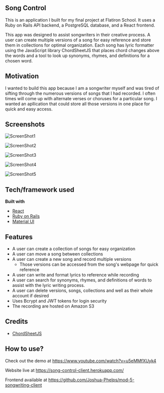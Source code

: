 ## Song Control 
This is an application I built for my final project at Flatiron School. It uses a Ruby on Rails API backend, a PostgreSQL database, and a React frontend. 

This app was designed to assist songwriters in their creative process. A user can create multiple versions of a song for easy reference and store them in collections for optimal organization. Each song has lyric formatter using the JavaScript library ChordSheetJS that places chord changes above the words and a tool to look up synonyms, rhymes, and definitions for a chosen word. 

## Motivation
I wanted to build this app because I am a songwriter myself and was tired of sifting through the numerous versions of songs that I had recorded. I often times will come up with alternate verses or choruses for a particular song. I wanted an apllication that could store all those versions in one place for quick and easy access. 

## Screenshots

![ScreenShot1](https://github.com/Joshua-Phelps/mod-5-songwriting-backend/tree/master/public/images/ScreenShot1.png "Screen Shot 1")

![ScreenShot2](https://github.com/Joshua-Phelps/mod-5-songwriting-backend/tree/master/public/images/ScreenShot2.png "Screen Shot 2")

![ScreenShot3](https://github.com/Joshua-Phelps/mod-5-songwriting-backend/tree/master/public/images/ScreenShot3.png "Screen Shot 3")

![ScreenShot4](https://github.com/Joshua-Phelps/mod-5-songwriting-backend/tree/master/public/images/ScreenShot4.png "Screen Shot 4")

![ScreenShot5](https://github.com/Joshua-Phelps/mod-5-songwriting-backend/tree/master/public/images/ScreenShot5.png "Screen Shot 5")

## Tech/framework used

<b>Built with</b>
- [React](https://reactjs.org/)
- [Ruby on Rails](https://rubyonrails.org/)
- [Material UI](https://material-ui.com/)


## Features
- A user can create a collection of songs for easy organization 
- A user can move a song between collections
- A user can create a new song and record multiple versions 
  - Those versions can be accessed from the song's webpage for quick reference
- A user can write and format lyrics to reference while recording
- A user can search for synonyms, rhymes, and definitions of words to assist with the lyric writing process. 
- A user can delete versions, songs, collections and well as their whole account if desired
- Uses Bcrypt and JWT tokens for login security 
- The recording are hosted on Amazon S3


## Credits
 - [ChordSheetJS](https://github.com/martijnversluis/ChordSheetJS)

## How to use?
Check out the demo at https://www.youtube.com/watch?v=u5eMMfXUyk4

Website live at https://song-control-client.herokuapp.com/ 

Frontend available at https://github.com/Joshua-Phelps/mod-5-songwriting-client

 

